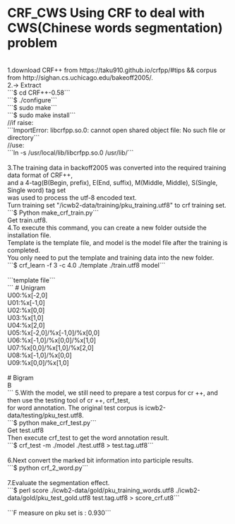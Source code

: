 # CRF_CWS Using CRF to deal with CWS(Chinese words segmentation) problem
<br>
1.download CRF++ from https://taku910.github.io/crfpp/#tips   &&  corpus from http://sighan.cs.uchicago.edu/bakeoff2005/. <br>
2.-> Extract  <br>
```$ cd CRF++-0.58```<br>
```$ ./configure```<br>
```$ sudo make```<br>
```$ sudo make install```<br>
//if raise:<br>
```ImportError: libcrfpp.so.0: cannot open shared object file: No such file or directory```<br>
//use:<br>
```ln -s /usr/local/lib/libcrfpp.so.0 /usr/lib/```<br>
<br>
3.The training data in backoff2005 was converted into the required training data format of CRF++,<br>
and a 4-tag(B(Begin, prefix), E(End, suffix), M(Middle, Middle), S(Single, Single word) tag set<br>
was used to process the utf-8 encoded text.<br>
Turn training set "/icwb2-data/training/pku_training.utf8" to crf training set.<br>
```$ Python make_crf_train.py```<br>
Get train.utf8.<br>
4.To execute this command, you can create a new folder outside the installation file. <br>
Template is the template file, and model is the model file after the training is completed.<br>
You only need to put the template and training data into the new folder.<br>
```$ crf_learn -f 3 -c 4.0 ./template ./train.utf8 model```<br>
<br>
```template file```<br>
```
# Unigram<br>
U00:%x[-2,0]<br>
U01:%x[-1,0]<br>
U02:%x[0,0]<br>
U03:%x[1,0]<br>
U04:%x[2,0]<br>
U05:%x[-2,0]/%x[-1,0]/%x[0,0]<br>
U06:%x[-1,0]/%x[0,0]/%x[1,0]<br>
U07:%x[0,0]/%x[1,0]/%x[2,0]<br>
U08:%x[-1,0]/%x[0,0]<br>
U09:%x[0,0]/%x[1,0]<br>
<br>
# Bigram<br>
B<br>
```
5.With the model, we still need to prepare a test corpus for cr ++, and then use the testing tool of cr ++, crf_test, <br>
for word annotation. The original test corpus is icwb2-data/testing/pku_test.utf8.<br>
```$ python make_crf_test.py```<br>
Get test.utf8<br>
Then execute crf_test to get the word annotation result.<br>
```$ crf_test -m ./model  ./test.utf8 > test.tag.utf8```<br>
<br>
6.Next convert the marked bit information into participle results.<br>
```$ python crf_2_word.py```<br>
<br>
7.Evaluate the segmentation effect.<br>
```$ perl score ./icwb2-data/gold/pku_training_words.utf8 ./icwb2-data/gold/pku_test_gold.utf8 test.tag.utf8 > score_crf.ut8```<br>
<br>
```F measure on pku set is : 0.930```
